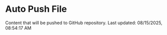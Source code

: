 # Auto Push File

Content that will be pushed to GitHub repository.
Last updated: 08/15/2025, 08:54:17 AM